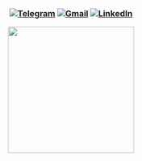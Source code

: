 <h1 style = "position:relative; left:1180px;"align="center">Hi :wave:, I'm Yasin Rezvani<img class="emoji" alt="standing_person" height="40" width="40" src="https://github.githubassets.com/images/icons/emoji/unicode/1f9cd.png">:iran:</h1>

<h3 align="center">
<a href="https://t.me/yasin2050" target="_blank"><img alt="Telegram" src="https://img.shields.io/badge/-Telegram-0088cc?style=Flat&logo=Telegram&logoColor=white"?logoWidth=400></a>
<a href="mailto:yasinrezvani2050@gmail.com" target="_blank"><img alt="Gmail" src="https://img.shields.io/badge/Gmail-D14836?logo=gmail&logoColor=white"></a>
<a href="https://www.linkedin.com/in/yasin-rezvani-43338b190/" target="_blank"><img alt="LinkedIn" src="https://img.shields.io/badge/Linkedin-blue?logo=linkedin&logoColor=white"></a>


  <p style="left:100px">
  <img height="250em" src="https://github-readme-stats.vercel.app/api?username=YasinRezvani&show_icons=true&theme=chartreuse-dark" /> 
</p>
